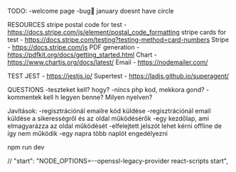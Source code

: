 TODO:
-welcome page
-bug:calendar: january doesnt have circle

RESOURCES
stripe postal code for test - https://docs.stripe.com/js/element/postal_code_formatting
stripe cards for test - https://docs.stripe.com/testing?testing-method=card-numbers
Stripe - https://docs.stripe.com/js
PDF generation - https://pdfkit.org/docs/getting_started.html
Chart - https://www.chartjs.org/docs/latest/
Email - https://nodemailer.com/

TEST
JEST - https://jestjs.io/
Supertest - https://ladjs.github.io/superagent/

QUESTIONS
-teszteket kell? hogy?
-nincs php kod, mekkora gond?
-kommentek kell h legyen benne? Milyen nyelven?

Javítások:
-regisztrációnál emailre kód küldése
-regisztrációnál email küldése a sikerességről és az oldal működésérők
-egy kezdőlap, ami elmagyarázza az oldal működését
-elfelejtett jelszót lehet kérni offline de így nem működik
-egy napra több naplót engedélyezni

npm run dev

// "start": "NODE_OPTIONS=--openssl-legacy-provider react-scripts start",
